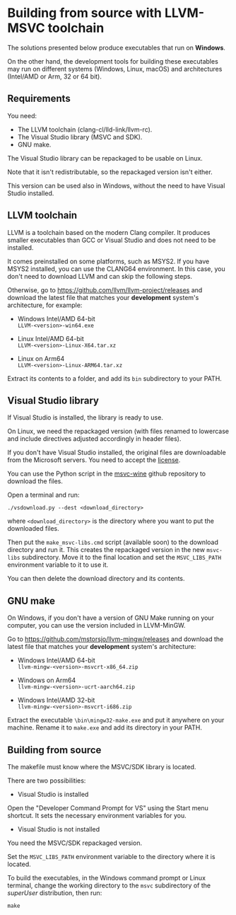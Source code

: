 
Building from source with LLVM-MSVC toolchain
=============================================

The solutions presented below produce executables that run on __Windows__.

On the other hand, the development tools for building these executables may run on
different systems (Windows, Linux, macOS) and architectures (Intel/AMD or Arm,
32 or 64 bit).



Requirements
------------

You need:
- The LLVM toolchain (clang-cl/lld-link/llvm-rc).
- The Visual Studio library (MSVC and SDK).
- GNU make.


The Visual Studio library can be repackaged to be usable on Linux.

Note that it isn't redistributable, so the repackaged version isn't either.

This version can be used also in Windows, without the need to have Visual
Studio installed.



LLVM toolchain
--------------

LLVM is a toolchain based on the modern Clang compiler.
It produces smaller executables than GCC or Visual Studio and does not need to 
be installed.

It comes preinstalled on some platforms, such as MSYS2. If you have MSYS2 
installed, you can use the CLANG64 environment. In this case, you don't need
to download LLVM and can skip the following steps.

Otherwise, go to <https://github.com/llvm/llvm-project/releases> and download the latest file
that matches your __development__ system's architecture, for example:  

- Windows Intel/AMD 64-bit  
`LLVM-<version>-win64.exe`

- Linux Intel/AMD 64-bit   
`LLVM-<version>-Linux-X64.tar.xz`

- Linux on Arm64  
`LLVM-<version>-Linux-ARM64.tar.xz`

Extract its contents to a folder, and add its `bin` subdirectory to your PATH.



Visual Studio library
---------------------

If Visual Studio is installed, the library is ready to use.

On Linux, we need the repackaged version (with files renamed to lowercase
and include directives adjusted accordingly in header files).

If you don't have Visual Studio installed, the original files are downloadable 
from the Microsoft servers.
You need to accept the [license](https://visualstudio.microsoft.com/en/license-terms/vs2022-ga-community/).

You can use the Python script in the [msvc-wine](https://github.com/mstorsjo/msvc-wine)
github repository to download the files.

Open a terminal and run:

	./vsdownload.py --dest <download_directory>

where `<download_directory>` is the directory where you want to put the downloaded files.

Then put the `make_msvc-libs.cmd` script (available soon) to the download directory and run it.
This creates the repackaged version in the new `msvc-libs` subdirectory.
Move it to the final location and set the `MSVC_LIBS_PATH` environment 
variable to it to use it.

You can then delete the download directory and its contents.



GNU make
--------

On Windows, if you don't have a version of GNU Make running on your computer,
you can use the version included in LLVM-MinGW.

Go to <https://github.com/mstorsjo/llvm-mingw/releases> and download the latest file
that matches your __development__ system's architecture:  

- Windows Intel/AMD 64-bit  
`llvm-mingw-<version>-msvcrt-x86_64.zip`

- Windows on Arm64  
`llvm-mingw-<version>-ucrt-aarch64.zip`

- Windows Intel/AMD 32-bit  
`llvm-mingw-<version>-msvcrt-i686.zip`

Extract the executable `\bin\mingw32-make.exe` and put it anywhere on your machine.
Rename it to `make.exe` and add its directory in your PATH.



Building from source
--------------------

The makefile must know where the MSVC/SDK library is located.

There are two possibilities:

- Visual Studio is installed

Open the "Developer Command Prompt for VS" using the Start menu shortcut.
It sets the necessary environment variables for you.

- Visual Studio is not installed

You need the MSVC/SDK repackaged version.  

Set the `MSVC_LIBS_PATH` environment variable to the directory where it is located.


To build the executables, in the Windows command prompt or Linux terminal,
change the working directory to the `msvc` subdirectory of the _superUser_
distribution, then run:

	make
